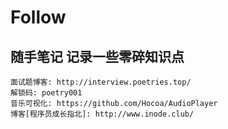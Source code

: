 # Follow
## 随手笔记 记录一些零碎知识点


```
面试题博客: http://interview.poetries.top/
解锁码: poetry001
音乐可视化: https://github.com/Hocoa/AudioPlayer
博客[程序员成长指北]: http://www.inode.club/

```
